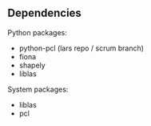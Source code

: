 ## Dependencies

Python packages:

- python-pcl (lars repo / scrum branch)
- fiona
- shapely
- liblas

System packages:

- liblas
- pcl